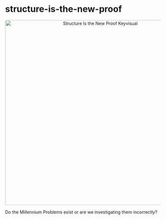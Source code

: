# structure-is-the-new-proof
<p align="center">
  <img src="structure..jpg" width="600" alt="Structure Is the New Proof Keyvisual">
</p>
Do the Millennium Problems exist or are we investigating them incorrectly?
